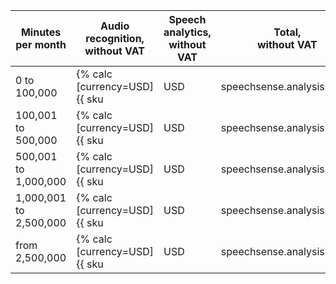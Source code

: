 | Minutes per month | Audio recognition,<br>without VAT | Speech analytics,<br>without VAT | Total,<br>without VAT |
|---|---|---|---|
| 0 to 100,000           | {% calc [currency=USD] {{ sku|USD|speechsense.analysis.audio|number }} × 60 %} | {% calc [currency=USD] {{ sku|USD|speechsense.analysis.v1|number }} × 60 %} | {% calc [currency=USD] ({{ sku|USD|speechsense.analysis.audio|number }} + {{ sku|USD|speechsense.analysis.v1|number }}) × 60 %} |
| 100,001 to 500,000     | {% calc [currency=USD] {{ sku|USD|speechsense.analysis.audio|pricingRate.6000000|number }} × 60 %} | {% calc [currency=USD] {{ sku|USD|speechsense.analysis.v1|pricingRate.6000000|number }} × 60 %} | {% calc [currency=USD] ({{ sku|USD|speechsense.analysis.audio|pricingRate.6000000|number }} + {{ sku|USD|speechsense.analysis.v1|pricingRate.6000000|number }}) × 60 %} |
| 500,001 to 1,000,000   | {% calc [currency=USD] {{ sku|USD|speechsense.analysis.audio|pricingRate.30000000|number }} × 60 %} | {% calc [currency=USD] {{ sku|USD|speechsense.analysis.v1|pricingRate.30000000|number }} × 60 %} | {% calc [currency=USD] ({{ sku|USD|speechsense.analysis.audio|pricingRate.30000000|number }} + {{ sku|USD|speechsense.analysis.v1|pricingRate.30000000|number }}) × 60 %} |
| 1,000,001 to 2,500,000 | {% calc [currency=USD] {{ sku|USD|speechsense.analysis.audio|pricingRate.30000000|number }} × 60 %} | {% calc [currency=USD] {{ sku|USD|speechsense.analysis.v1|pricingRate.60000000|number }} × 60 %} | {% calc [currency=USD] ({{ sku|USD|speechsense.analysis.audio|pricingRate.30000000|number }} + {{ sku|USD|speechsense.analysis.v1|pricingRate.60000000|number }}) × 60 %} |
| from 2,500,000         | {% calc [currency=USD] {{ sku|USD|speechsense.analysis.audio|pricingRate.30000000|number }} × 60 %} | {% calc [currency=USD] {{ sku|USD|speechsense.analysis.v1|pricingRate.150000000|number }} × 60 %} | {% calc [currency=USD] ({{ sku|USD|speechsense.analysis.audio|pricingRate.30000000|number }} + {{ sku|USD|speechsense.analysis.v1|pricingRate.150000000|number }}) × 60 %} |